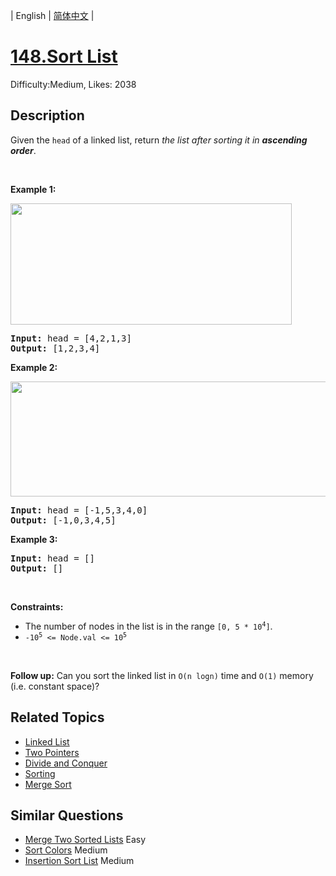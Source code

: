 
| English | [简体中文](README.md) |

# [148.Sort List](https://leetcode.com/problems/sort-list/)
Difficulty:Medium, Likes: 2038

## Description

<p>Given the <code>head</code> of a linked list, return <em>the list after sorting it in <strong>ascending order</strong></em>.</p>

<p>&nbsp;</p>
<p><strong class="example">Example 1:</strong></p>
<img alt="" src="https://assets.leetcode.com/uploads/2020/09/14/sort_list_1.jpg" style="width: 450px; height: 194px;" />
<pre>
<strong>Input:</strong> head = [4,2,1,3]
<strong>Output:</strong> [1,2,3,4]
</pre>

<p><strong class="example">Example 2:</strong></p>
<img alt="" src="https://assets.leetcode.com/uploads/2020/09/14/sort_list_2.jpg" style="width: 550px; height: 184px;" />
<pre>
<strong>Input:</strong> head = [-1,5,3,4,0]
<strong>Output:</strong> [-1,0,3,4,5]
</pre>

<p><strong class="example">Example 3:</strong></p>

<pre>
<strong>Input:</strong> head = []
<strong>Output:</strong> []
</pre>

<p>&nbsp;</p>
<p><strong>Constraints:</strong></p>

<ul>
	<li>The number of nodes in the list is in the range <code>[0, 5 * 10<sup>4</sup>]</code>.</li>
	<li><code>-10<sup>5</sup> &lt;= Node.val &lt;= 10<sup>5</sup></code></li>
</ul>

<p>&nbsp;</p>
<p><strong>Follow up:</strong> Can you sort the linked list in <code>O(n logn)</code> time and <code>O(1)</code> memory (i.e. constant space)?</p>


## Related Topics

- [Linked List](https://leetcode-cn.com/tag/linked-list/)
- [Two Pointers](https://leetcode-cn.com/tag/two-pointers/)
- [Divide and Conquer](https://leetcode-cn.com/tag/divide-and-conquer/)
- [Sorting](https://leetcode-cn.com/tag/sorting/)
- [Merge Sort](https://leetcode-cn.com/tag/merge-sort/)

## Similar Questions

- [Merge Two Sorted Lists](../merge-two-sorted-lists/README.md) Easy 
- [Sort Colors](../sort-colors/README.md) Medium 
- [Insertion Sort List](../insertion-sort-list/README.md) Medium 
